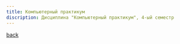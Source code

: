 ```yaml
---
title: Компьютерный практикум
discription: Дисциплина "Компьютерный практикум", 4-ый семестр
---
```


[back](./)
